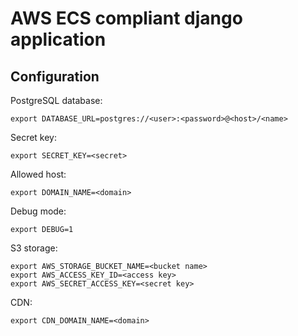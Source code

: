 AWS ECS compliant django application
====================================

Configuration
-------------

PostgreSQL database:

```
export DATABASE_URL=postgres://<user>:<password>@<host>/<name>
```

Secret key:

```
export SECRET_KEY=<secret>
```

Allowed host:

```
export DOMAIN_NAME=<domain>
```

Debug mode:

```
export DEBUG=1
```

S3 storage:

```
export AWS_STORAGE_BUCKET_NAME=<bucket name>
export AWS_ACCESS_KEY_ID=<access key>
export AWS_SECRET_ACCESS_KEY=<secret key>
```

CDN:

```
export CDN_DOMAIN_NAME=<domain>
```
